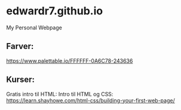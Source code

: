 # edwardr7.github.io
My Personal Webpage

## Farver:
https://www.palettable.io/FFFFFF-0A6C78-243636

## Kurser:
Gratis intro til HTML: 
Intro til HTML og CSS: https://learn.shayhowe.com/html-css/building-your-first-web-page/
